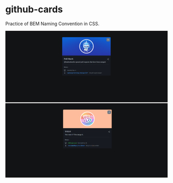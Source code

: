 # github-cards

Practice of BEM Naming Convention in CSS.

<img src="./images/ps-shot.png" width="900" />
<img src="./images/yolo-shot.png" width="900" />